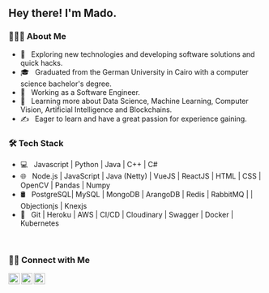 <h2> Hey there! I'm Mado.</h2>

<h3> 👨🏻‍💻 About Me </h3>

- 🤔 &nbsp; Exploring new technologies and developing software solutions and quick hacks.
- 🎓 &nbsp; Graduated from the German University in Cairo with a computer science bachelor's degree.
- 💼 &nbsp; Working as a Software Engineer.
- 🌱 &nbsp; Learning more about Data Science, Machine Learning, Computer Vision, Artificial Intelligence and Blockchains.
- ✍️ &nbsp; Eager to learn and have a great passion for experience gaining.

<h3>🛠 Tech Stack</h3>

- 💻 &nbsp; Javascript | Python | Java | C++ | C#
- 🌐 &nbsp; Node.js | JavaScript | Java (Netty) | VueJS | ReactJS | HTML | CSS | OpenCV | Pandas | Numpy 
- 🛢 &nbsp; PostgreSQL| MySQL | MongoDB | ArangoDB | Redis | RabbitMQ |  | Objectionjs | Knexjs
- 🔧 &nbsp; Git | Heroku | AWS | CI/CD | Cloudinary | Swagger | Docker | Kubernetes

<br/>


<h3> 🤝🏻 Connect with Me </h3>

  <p align="center">
    <a href="https://www.linkedin.com/in/madoooaboelazaiem/">
    <img align="left" alt="Ajay's Linkdein" width="22px" src="https://cdn.jsdelivr.net/npm/simple-icons@v3/icons/linkedin.svg" />
    </a>
    <a href="https://kaggle.com/madoooaboelazaiem/a">
    <img align="left" alt="Ajay's Kaggle" width="22px" src="https://cdn.jsdelivr.net/npm/simple-icons@3.1.0/icons/kaggle.svg" />
    </a>
    <a href="https://github.com/madoooaboelazaiem">
    <img align="left" alt="Ajay's Github" width="22px" src="https://cdn.jsdelivr.net/npm/simple-icons@v3/icons/github.svg" />
    </a>
  </p>
